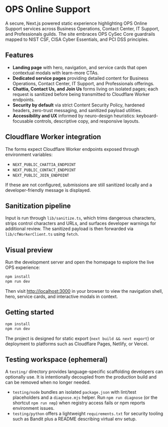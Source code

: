 # OPS Online Support

A secure, Next.js powered static experience highlighting OPS Online Support services across Business Operations, Contact Center, IT Support, and Professionals guilds. The site embraces OPS CySec Core guardrails mapped to NIST CSF, CISA Cyber Essentials, and PCI DSS principles.

## Features

- **Landing page** with hero, navigation, and service cards that open contextual modals with learn-more CTAs.
- **Dedicated service pages** providing detailed content for Business Operations, Contact Center, IT Support, and Professionals offerings.
- **Chattia, Contact Us, and Join Us** forms living on isolated pages; each request is sanitized before being transmitted to Cloudflare Worker endpoints.
- **Security by default** via strict Content Security Policy, hardened headers, zero-trust messaging, and sanitized payload utilities.
- **Accessibility and UX** informed by neuro-design heuristics: keyboard-focusable controls, descriptive copy, and responsive layouts.

## Cloudflare Worker integration

The forms expect Cloudflare Worker endpoints exposed through environment variables:

- `NEXT_PUBLIC_CHATTIA_ENDPOINT`
- `NEXT_PUBLIC_CONTACT_ENDPOINT`
- `NEXT_PUBLIC_JOIN_ENDPOINT`

If these are not configured, submissions are still sanitized locally and a developer-friendly message is displayed.

## Sanitization pipeline

Input is run through `lib/sanitize.ts`, which trims dangerous characters, strips control characters and URLs, and surfaces developer warnings for additional review. The sanitized payload is then forwarded via `lib/cfWorkerClient.ts` using `fetch`.

## Visual preview

Run the development server and open the homepage to explore the live OPS experience:

```bash
npm install
npm run dev
```

Then visit [http://localhost:3000](http://localhost:3000) in your browser to view the navigation shell, hero, service cards, and interactive modals in context.

## Getting started

```bash
npm install
npm run dev
```

The project is designed for static export (`next build && next export`) or deployment to platforms such as Cloudflare Pages, Netlify, or Vercel.

## Testing workspace (ephemeral)

A `testing/` directory provides language-specific scaffolding developers can optionally use. It is intentionally decoupled from the production build and can be removed when no longer needed.

- `testing/node` bundles an isolated `package.json` with lint/test placeholders and a `diagnose.mjs` helper. Run `npm run diagnose` (or the shortcut `npm run nmp`) when registry access fails or npm reports environment issues.
- `testing/python` offers a lightweight `requirements.txt` for security tooling such as Bandit plus a README describing virtual env setup.

